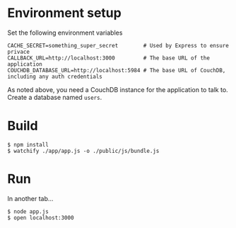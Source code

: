 # Environment setup

Set the following environment variables

    CACHE_SECRET=something_super_secret        # Used by Express to ensure privace
    CALLBACK_URL=http://localhost:3000         # The base URL of the application
    COUCHDB_DATABASE_URL=http://localhost:5984 # The base URL of CouchDB, including any auth credentials

As noted above, you need a CouchDB instance for the application to talk to.
Create a database named `users`.

# Build

    $ npm install
    $ watchify ./app/app.js -o ./public/js/bundle.js

# Run

In another tab...

    $ node app.js
    $ open localhost:3000
